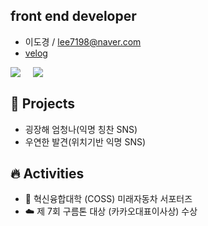 ## front end developer

- 이도경 / lee7198@naver.com
- [velog](https://velog.io/@lee7198)


<div style="display: flex;">
  <a href="https://github.com/lee7198">
      <img 
          src="https://github-readme-stats.vercel.app/api?username=lee7198&hide=stars&border_radius=8"/>
  </a>
  <span>&nbsp&nbsp&nbsp&nbsp&nbsp</span>
  <a href="https://solved.ac/lee7198">
      <img 
          src="http://mazassumnida.wtf/api/generate_badge?boj=lee7198"/>
  </a>
</div>

## **🌱 Projects**
- 굉장해 엄청나(익명 칭찬 SNS)
- 우연한 발견(위치기반 익명 SNS)

## **🔥 Activities**
- 🚙 혁신융합대학 (COSS) 미래자동차 서포터즈
- ☁️ 제 7회 구름톤 대상 (카카오대표이사상) 수상
